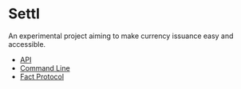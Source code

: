 # Settl

An experimental project aiming to make currency issuance easy and accessible.

- [API](api/README.md)
- [Command Line ](command/README.md)
- [Fact Protocol](facts/README.md)
